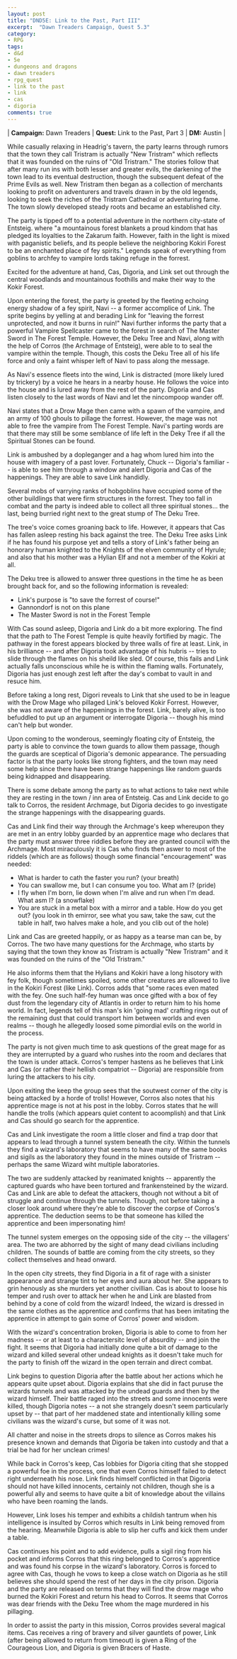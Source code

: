 ```yaml
---
layout: post
title: "DND5E: Link to the Past, Part III"
excerpt:  "Dawn Treaders Campaign, Quest 5.3"
category:
- RPG
tags:
- d&d
- 5e
- dungeons and dragons
- dawn treaders
- rpg_quest
- link to the past
- link
- cas
- digoria
comments: true
---
```


| **Campaign:**  Dawn Treaders | **Quest:** Link to the Past, Part 3 | **DM:** Austin |

While casually relaxing in Headrig's tavern, the party learns through rumors that the town they call Tristram is actually "New Tristram" which reflects that it was founded on the ruins of "Old Tristram."  The stories follow that after many run ins with both lesser and greater evils, the darkening of the town lead to its eventual destruction, though the subsequent defeat of the Prime Evils as well.  New Tristram then began as a collection of merchants looking to profit on adventurers and travels drawn in by the old legends, looking to seek the riches of the Tristram Cathedral or adventuring fame.  The town slowly developed steady roots and became an established city.

The party is tipped off to a potential adventure in the northern city-state of Entsteig.  where "a mountainous forest blankets a proud kindom that has pledged its loyalties to the Zakarum faith.  However, faith in the light is mixed with paganistic beliefs, and its people believe the neighboring Kokiri Forest to be an enchanted place of fey spirits."  Legends speak of everything from goblins to archfey to vampire lords taking refuge in the forrest.

Excited for the adventure at hand, Cas, Digoria, and Link set out through the central woodlands and mountainous foothills and make their way to the Kokir Forest.

Upon entering the forest, the party is greeted by the fleeting echoing energy shadow of a fey spirit, Navi -- a former accomplice of Link.  The sprite begins by yelling at and berading Link for "leaving the forrest unprotected, and now it burns in ruin!"  Navi further informs the party that a powerful Vampire Spellcaster came to the forest in search of The Master Sword in The Forest Temple.  However, the Deku Tree and Navi, along with the help of Corros (the Archmage of Entsteig), were able to to seal the vampire within the temple.  Though, this costs the Deku Tree all of his life force and only a faint whisper left of Navi to pass along the message.

As Navi's essence fleets into the wind, Link is distracted (more likely lured by trickery) by a voice he hears in a nearby house.  He follows the voice into the house and is lured away from the rest of the party.  Digoria and Cas listen closely to the last words of Navi and let the nincompoop wander off.

Navi states that a Drow Mage then came with a spawn of the vampire, and an army of 100 ghouls to pillage the forrest.  However, the mage was not able to free the vampire from The Forest Temple.  Navi's parting words are that there may still be some semblance of life left in the Deky Tree if all the Spiritual Stones can be found.

Link is ambushed by a dopleganger and a hag whom lured him into the house with imagery of a past lover.  Fortunately, Chuck -- Digoria's familiar -- is able to see him through a window and alert Digoria and Cas of the happenings.  They are able to save Link handidly.

Several mobs of varrying ranks of hobgoblins have occupied some of the other buildlings that were firm structures in the forrest.  They too fall in combat and the party is indeed able to collect all three spiritual stones... the last,  being burried right next to the great stump of The Deku Tree.

The tree's voice comes groaning back to life.  However, it appears that Cas has fallen asleep resting his back against the tree.  The Deku Tree asks Link if he has found his purpose yet and tells a story of Link's father being an honorary human knighted to the Knights of the elven community of Hyrule; and also that his mother was a Hylian Elf and not a member of the Kokiri at all.

The Deku tree is allowed to answer three questions in the time he as been brought back for, and so the following information is revealed:

- Link's purpose is "to save the forrest of course!"
- Gannondorf is not on this plane
- The Master Sword is not in the Forest Temple

With Cas sound asleep, Digoria and Link do a bit more exploring.  The find that the path to The Forest Temple is quite heavily fortified by magic.  The pathway in the forest appears blocked by three walls of fire at least.  Link, in his brilliance -- and after Digoria took advantage of his hubris -- tries to slide through the flames on his sheild like sled.  Of course, this fails and Link actually falls unconscious while he is within the flaming walls.  Fortunately, Digoria has just enough zest left after the day's combat to vault in and resuce him.

Before taking a long rest, Digori reveals to Link that she used to be in league with the Drow Mage who pillaged Link's beloved Kokir Forrest.  However, she was not aware of the happenings in the forest.  Link, barely alive, is too befuddled to put up an argument or interrogate Digoria -- though his mind can't help but wonder.

Upon coming to the wonderous, seemingly floating city of Entsteig, the party is able to convince the town guards to allow them passage, though the guards are sceptical of Digoria's demonic appearance.  The persuading factor is that the party looks like strong fighters, and the town may need some help since there have been strange happenings like random guards being kidnapped and disappearing.

There is some debate among the party as to what actions to take next while they are resting in the town / inn area of Entsteig.  Cas and Link decide to go talk to Corros, the resident Archmage, but Digoria decides to go investigate the strange happenings with the disappearing guards.

Cas and Link find their way through the Archmage's keep whereupon they are met in an entry lobby guarded by an apprentice mage who declares that the party must answer three riddles before they are granted council with the Archmage.  Most miraculously it is Cas who finds then aswer to most of the riddels (which are as follows) though some financial "encouragement" was needed:

- What is harder to cath the faster you run?  (your breath)
- You can swallow me, but I can consume you too.  What am I? (pride)
- I fly when I'm born, lie down when I'm alive and run when I'm dead.  What asm I?  (a snowflake)
- You are stuck in a metal box with a mirror and a table.  How do you get out?  (you look in th emirror, see what you saw, take the saw, cut the table in half, two halves make a hole, and you clib out of the hole)

Link and Cas are greeted happily, or as happy as a tearse man can be, by Corros.  The two have many questions for the Archmage, who starts by saying that the town they know as Tristram is actually "New Tristram" and it was founded on the ruins of the "Old Tristram."

He also informs them that the Hylians and Kokiri have a long hisotory with fey folk, though sometimes spoiled, some other creatures are allowed to live in the Kokiri Forest (like Link).  Corros adds that "some races even mated with the fey.  One such half-fey human was once gifted with a box of fey dust from the legendary city of Atlantis in order to return him to his home world.  In fact, legends tell of this man's kin 'going mad' crafting rings out of the remaining dust that could transport him between worlds and even realms -- though he allegedly loosed some pimordial evils on the world in the process.

The party is not given much time to ask questions of the great mage for as they are interrupted by a guard who rushes into the room and declares that the town is under attack.  Corros's temper hastens as he believes that Link and Cas (or rather their hellish compatriot -- Digoria) are responsible from luring the attackers to his city.

Upon exiting the keep the group sees that the soutwest corner of the city is being attacked by a horde of trolls!  However, Corros also notes that his apprentice mage is not at his post in the lobby.  Corros states that he will handle the trolls (which appears quiet content to acoomplish) and that Link and Cas should go search for the apprentice.

Cas and Link investigate the room a little closer and find a trap door that appears to lead through a tunnel system beneath the city.  Within the tunnels they find a wizard's laboratory that seems to have many of the same books and sigils as the laboratory they found in the mines outside of Tristram -- perhaps the same Wizard wiht multiple laboratories.

The two are suddenly attacked by reanimated knights -- apparently the captured guards who have been tortured and frankensteined by the wizard.  Cas and Link are able to defeat the attackers, though not without a bit of struggle and continue through the tunnels.  Though, not before taking a closer look around where they're able to discover the corpse of Corros's apprentice.  The deduction seems to be that someone has killed the apprentice and been impersonating him!

The tunnel system emerges on the opposing side of the city -- the villagers' area.  The two are abhorred by the sight of many dead civilians including children.  The sounds of battle are coming from the city streets, so they collect themselves and head onward.

In the open city streets, they find Digoria in a fit of rage with a sinister appearance and strange tint to her eyes and aura about her.  She appears to grin henously as she murders yet another civillian.  Cas is about to loose his temper and rush over to attack her when he and Link are blasted from behind by a cone of cold from the wizard!  Indeed, the wizard is dressed in the same clothes as the apprentice and confirms that has been imitating the apprentice in attempt to gain some of Corros' power and wisdom.

With the wizard's concentration broken, Digoria is able to come to from her madness -- or at least to a charactersitc level of absurdity -- and join the fight.  It seems that Digoria had initially done quite a bit of damage to the wizard and killed several other undead knights as it doesn't take much for the party to finish off the wizard in the open terrain and direct combat.

Link begins to question Digoria after the battle about her actions which he appears quite upset about.  Digoria explains that she did in fact puruse the wizards tunnels and was attacked by the undead guards and then by the wizard himself.  Their battle raged into the streets and some innocents were killed, though Digoria notes -- a not she strangely doesn't seem particularly upset by -- that part of her maddened state and intentionally killing some civilians was the wizard's curse, but some of it was not.

All chatter and noise in the streets drops to silence as Corros makes his presence known and demands that Digoria be taken into custody and that a trial be had for her unclean crimes!

While back in Corros's keep, Cas lobbies for Digoria citing that she stopped a powerful foe in the process, one that even Corros himself failed to detect right underneath his nose.  Link finds himself conflicted in that Digoria should not have killed innocents, certainly not children, though she is a  powerful ally and seems to have quite a bit of knowledge about the villains who have been roaming the lands.

However, Link loses his temper and exhibits a childish tantrum when his intelligence is insulted by Corros which results in Link being removed from the hearing.  Meanwhile Digoria is able to slip her cuffs and kick them under a table.

Cas continues his point and to add evidence, pulls a sigil ring from his pocket and informs Corros that this ring belonged to Corros's apprentice and was found his corpse in the wizard's laboratory.  Corros is forced to agree with Cas, though he vows to keep a close watch on Digoria as he still believes she should spend the rest of her days in the city prison.  Digoria and the party are released on terms that they will find the drow mage who burned the Kokiri Forest and return his head to Corros.  It seems that Corros was dear friends with the Deku Tree whom the mage murdered in his pillaging.

In order to assist the party in this mission, Corros provides several magical items.  Cas receives a ring of bravery and silver gauntlets of power, Link (after being allowed to return from timeout) is given a Ring of the Courageous Lion, and Digoria is given Bracers of Haste.

<!--

Bonuses:
- Asky why we need the ship if we have the rings (100 xp)

4 x gnoll + gnoll pack lord = 850 / 1700 adj ea
mimic = 450 ea
2 x werewolves = 1400 / 2100 adj ea
doppelganger + green hag = 1400 / 2100 adj
zora saphire (blue, spiritual stone 1)
gorron's ruby (red, spiritual stone 2)
Kokiri emerald (green, spiritual stone 3)

2 hours in Ensteing (900 x c/l)
mage (2300 d)

2 knights (c/l) = 1400 / 2800 adj
2 knights (c/d/l) = 1400 / 2100 adj
troll (c/d/l/knight) = 1800 / 4
3 hours

-->
